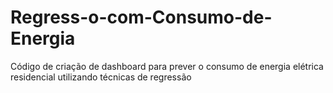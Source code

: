 # Regress-o-com-Consumo-de-Energia
Código de criação de dashboard para prever o consumo de energia elétrica residencial utilizando técnicas de regressão
